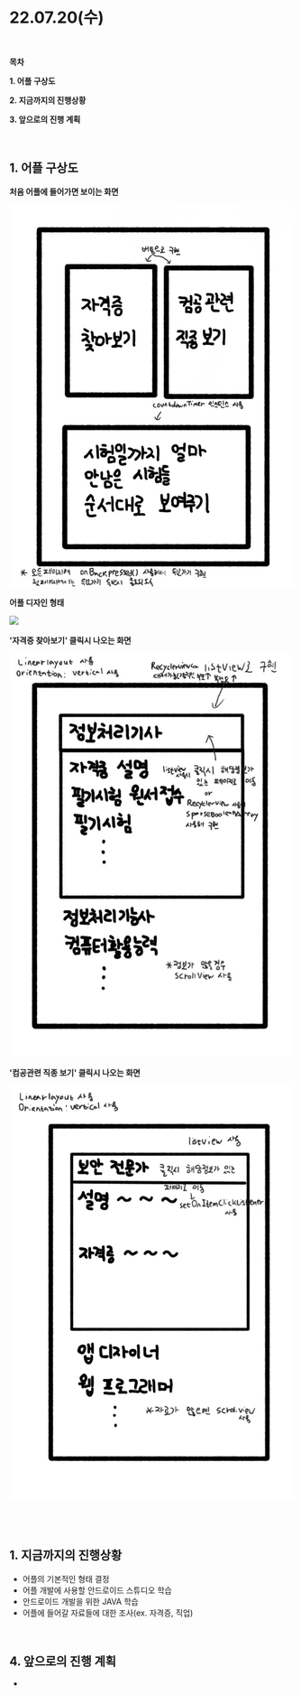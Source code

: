 # **22.07.20(수)**

<br/>

**목차**

**1. 어플 구상도**

**2. 지금까지의 진행상황**

**3. 앞으로의 진행 계획**

<br/>

## **1. 어플 구상도**

**처음 어플에 들어가면 보이는 화면**

![Pic](./pic/secondmd_4.jpg)

**어플 디자인 형태**

<img src="![app_play_ex](https://user-images.githubusercontent.com/62230117/179760681-9fe3613d-435a-4777-ba7f-c84b0098a793.gif)">


**'자격증 찾아보기' 클릭시 나오는 화면**

![Pic2](./pic/secondmd_3.jpg)


**'컴공관련 직종 보기' 클릭시 나오는 화면**

![Pic3](./pic/secondmd_1.png)


<br/>


<br/>

## **1. 지금까지의 진행상황**

- 어플의 기본적인 형태 결정
- 어플 개발에 사용할 안드로이드 스튜디오 학습
- 안드로이드 개발을 위한 JAVA 학습
- 어플에 들어갈 자료들에 대한 조사(ex. 자격증, 직업)
<br/>



## **4. 앞으로의 진행 계획**

- 

<br/>
